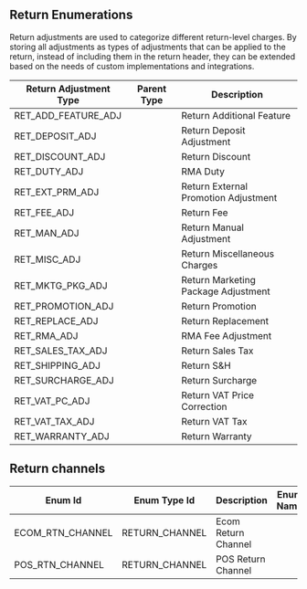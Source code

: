 ## Return Enumerations

Return adjustments are used to categorize different return-level charges. By storing all adjustments as types of adjustments that can be applied to the return, instead of including them in the return header, they can be extended based on the needs of custom implementations and integrations.


| Return Adjustment Type | Parent Type        | Description                               |
|------------------------|--------------------|-------------------------------------------|
| RET_ADD_FEATURE_ADJ    |                    | Return Additional Feature                 |
| RET_DEPOSIT_ADJ        |                    | Return Deposit Adjustment                 |
| RET_DISCOUNT_ADJ       |                    | Return Discount                           |
| RET_DUTY_ADJ           |                    | RMA Duty                                  |
| RET_EXT_PRM_ADJ        |                    | Return External Promotion Adjustment      |
| RET_FEE_ADJ            |                    | Return Fee                                |
| RET_MAN_ADJ            |                    | Return Manual Adjustment                  |
| RET_MISC_ADJ           |                    | Return Miscellaneous Charges              |
| RET_MKTG_PKG_ADJ       |                    | Return Marketing Package Adjustment       |
| RET_PROMOTION_ADJ      |                    | Return Promotion                          |
| RET_REPLACE_ADJ        |                    | Return Replacement                        |
| RET_RMA_ADJ            |                    | RMA Fee Adjustment                        |
| RET_SALES_TAX_ADJ      |                    | Return Sales Tax                          |
| RET_SHIPPING_ADJ       |                    | Return S&H                                |
| RET_SURCHARGE_ADJ      |                    | Return Surcharge                          |
| RET_VAT_PC_ADJ         |                    | Return VAT Price Correction               |
| RET_VAT_TAX_ADJ        |                    | Return VAT Tax                            |
| RET_WARRANTY_ADJ       |                    | Return Warranty                           |

## Return channels

| Enum Id            | Enum Type Id     | Description            | Enum Name         | Sequence Id |
|---------------------|------------------|------------------------|-------------------|-------------|
| ECOM_RTN_CHANNEL   | RETURN_CHANNEL   | Ecom Return Channel    |                   | 01          |
| POS_RTN_CHANNEL    | RETURN_CHANNEL   | POS Return Channel     |                   | 02          |

